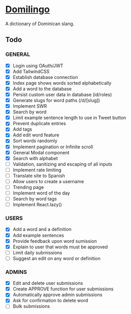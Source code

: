 # [Domilingo](https://domilingo.com/)

A dictionary of Dominican slang.

## Todo

### GENERAL

- [x] Login using OAuth/JWT
- [x] Add TailwindCSS
- [x] Establish database connection
- [x] Index page shows words sorted alphabetically
- [x] Add a word to the database
- [x] Persist custom user data in database (id/roles)
- [x] Generate slugs for word paths (/d/[slug])
- [x] Implement SWR
- [x] Search by word
- [x] Limit example sentence length to use in Tweet button
- [x] Prevent duplicate entries
- [x] Add tags
- [x] Add edit word feature
- [x] Sort words randomly
- [x] Implement pagination or Infinite scroll
- [x] General Modal component
- [x] Search with alphabet
- [ ] Validation, sanitizing and escaping of all inputs
- [ ] Implement rate limiting
- [ ] Translate site to Spanish
- [ ] Allow users to create a username
- [ ] Trending page
- [ ] Implement word of the day
- [ ] Search by word tags
- [ ] Implement React.lazy()

### USERS

- [x] Add a word and a definition
- [x] Add example sentences
- [x] Provide feedback upon word sumission
- [x] Explain to user that words must be approved
- [ ] Limit daily submissions
- [ ] Suggest an edit on any word or definition

### ADMINS

- [x] Edit and delete user submissions
- [x] Create APPROVE function for user submissions
- [x] Automatically approve admin submissions
- [x] Ask for confirmation to delete word
- [ ] Bulk submissions
